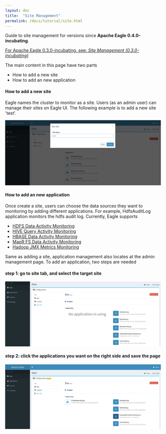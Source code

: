 ```yaml
---
layout: doc
title:  "Site Management"
permalink: /docs/tutorial/site.html
---
```


Guide to site management for versions since **Apache Eagle 0.4.0-incubating**.

[For Apache Eagle 0.3.0-incubating, see: _Site Management (0.3.0-incubating)_](/docs/tutorial/site-0.3.0.html)

The main content in this page have two parts

* How to add a new site 
* How to add an new application

#### How to add a new site 

Eagle names the cluster to monitor as a site. Users (as an admin user) can manage their sites on Eagle UI. The following example is to add a new site 'test'.

![setup a site](/images/docs/new-site.png)

#### How to add an new application

Once create a site, users can choose the data sources they want to monitoring by adding different applications. For example, HdfsAuditLog application monitors the hdfs audit log. Currently, Eagle supports 

* [HDFS Data Activity Monitoring](/docs/hdfs-data-activity-monitoring.html)
* [HIVE Query Activity Monitoring](/docs/hive-query-activity-monitoring.html)
* [HBASE Data Activity Monitoring](/docs/hbase-data-activity-monitoring.html)
* [MapR FS Data Activity Monitoring](/docs/mapr-integration.html)
* [Hadoop JMX Metrics Monitoring](/docs/jmx-metric-monitoring.html)

Same as adding a site, application management also locates at the admin management page. To add an application, two steps are needed

#### step 1: go to site tab, and select the target site

![new application step1](/images/docs/new-application1.png)

#### step 2: click the applications you want on the right side and save the page

![new application step1](/images/docs/new-application2.png)
